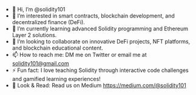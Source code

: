 - 👋 Hi, I’m @solidity101
- 👀 I’m interested in smart contracts, blockchain development, and decentralized finance (DeFi).
- 🌱 I’m currently learning advanced Solidity programming and Ethereum Layer 2 solutions.
- 💞️ I’m looking to collaborate on innovative DeFi projects, NFT platforms, and blockchain educational content.
- 📫 How to reach me: DM me on Twitter or email me at solidity101@gmail.com
- ⚡ Fun fact: I love teaching Solidity through interactive code challenges and gamified learning experiences!
- 👀 Look & Read: Read us on Medium https://medium.com/@solidity101


<!---
solidity101/solidity101 is a ✨ special ✨ repository because its `README.md` (this file) appears on your GitHub profile.
You can click the Preview link to take a look at your changes.
--->
